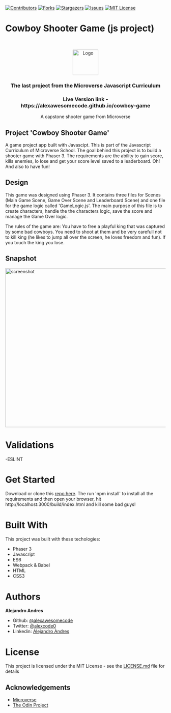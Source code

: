 
[![Contributors][contributors-shield]][contributors-url]
[![Forks][forks-shield]][forks-url]
[![Stargazers][stars-shield]][stars-url]
[![Issues][issues-shield]][issues-url]
[![MIT License][license-shield]][license-url]

# Cowboy Shooter Game (js project)
<br/>
<p align="center">
  <a href="https://www.microverse.org/">
    <img src="src/asset/microverse.png" alt="Logo" width="80" height="80">
  </a>

  <h3 align="center">
    The last project from the Microverse Javascript Curriculum
  </h3>

  <h3 align="center">
	 Live Version link - https://alexawesomecode.github.io/cowboy-game
  </h3>

  <p align="center">
 A capstone shooter game from Microverse</a>
    <br />

  </p>
</p>

## Project 'Cowboy Shooter Game'

A game project app built with Javascipt. This is part of the Javascript Curriculum of Microverse School. The goal behind this project is to build a shooter game with Phaser 3. The requirements are the ability to gain score, kills enemies, lo lose and get your score level saved to a leaderboard. Oh! And also to have fun!

## Design


This game was designed using Phaser 3. It contains three files for Scenes (Main Game Scene, Game Over Scene and Leaderboard Scene) and one file for the game logic called 'GameLogic.js'. The main purpose of this file is to create characters, handle the the characters logic, save the score and manage the Game Over logic.

The rules of the game are: You have to free a playful king that was captured by some bad cowboys. You need to shoot at them and be very carefull not to kill king (he likes to jump all over the screen, he loves freedom and fun). If you touch the king you lose. 


## Snapshot
<img src="src/asset/snapshot.jpg" alt="screenshot" width="800" height="500">


# Validations

-ESLINT

# Get Started

Download or clone this [repo here](https://github.com/alexawesomecode/cowboy-game). The run 'npm install' to install all the requirements and then open your browser, hit http://localhost:3000/build/index.html  and kill some bad guys!

# Built With

This project was built with these techologies:

* Phaser 3
* Javascript
* ES6
* Webpack & Babel
* HTML
* CSS3

# Authors

**Alejandro Andres**

- Github: [@alexawesomecode](https://github.com/alexawesomecode)
- Twitter: [@alexcode0](https://twitter.com/alexcode0)
- Linkedin: [Alejandro Andres](https://www.linkedin.com/in/alejandro-andres-126592191/)

# License

This project is licensed under the MIT License - see the [LICENSE.md](LICENSE.md) file for details

<!-- ACKNOWLEDGEMENTS -->
## Acknowledgements
* [Microverse](https://www.microverse.org/)
* [The Odin Project](https://www.theodinproject.com/)

<!-- MARKDOWN LINKS & IMAGES -->
<!-- https://www.markdownguide.org/basic-syntax/#reference-style-links -->
[contributors-shield]: https://img.shields.io/github/contributors/alexawesomecode/cowboy-game.svg?style=flat-square
[contributors-url]: https://github.com/alexawesomecode/cowboy-game/graphs/contributors
[forks-shield]: https://img.shields.io/github/forks/alexawesomecode/cowboy-game
[forks-url]: https://github.com/alexawesomecode/cowboy-game/network/members
[stars-shield]: https://img.shields.io/github/stars/alexawesomecode/cowboy-game
[stars-url]: https://github.com/alexawesomecode/cowboy-game/stargazers
[issues-shield]: https://img.shields.io/github/issues/alexawesomecode/cowboy-game
[issues-url]: https://github.com/alexawesomecode/cowboy-game/issues
[license-shield]: https://img.shields.io/github/license/alexawesomecode/cowboy-game
[license-url]: https://github.com/alexawesomecode/cowboy-game/blob/master/LICENSE.txt
